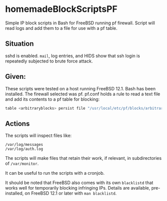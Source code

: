 # homemadeBlockScriptsPF
Simple IP block scripts in Bash for FreeBSD running pf firewall.  Script will read logs and add them to a file for use with a pf table. 

## Situation
sshd is enabled.  `mail`, log entries, and HIDS show that ssh login is repeatedly subjected to brute force attack.  

## Given:
These scripts were tested on a host running FreeBSD 12.1.
Bash has been installed.
The firewall selected was pf.
pf.conf holds a rule to read a text file and add its contents to a pf table for blocking:

```sh
table <arbitraryblocks> persist file "/usr/local/etc/pf/blocks/arbitraryBlocks.txt"
```
  
 ## Actions 
 The scripts will inspect files like:
```
/var/log/messages
/var/log/auth.log
```

The scripts will make files that retain their work, if relevant, in subdirectories of `/var/monitor`.

It can be useful to run the scripts with a cronjob.

It should be noted that FreeBSD also comes with its own `blacklistd` that works well for temporarily blocking infringing IPs.  Details are available, pre-installed, on FreeBSD 12.1 or later with `man blacklistd`.  
